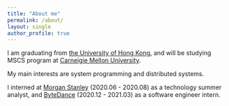 ```yaml
---
title: "About me"
permalink: /about/
layout: single
author_profile: true
---
```



I am graduating from [the University of Hong Kong](https://www.hku.hk/), and will be studying MSCS program at [Carneigie Mellon University](https://www.cmu.edu/).

My main interests are system programming and distributed systems.

I interned at [Morgan Stanley](https://www.morganstanley.com/) (2020.06 - 2020.08) as a technology summer analyst, and [ByteDance](https://www.bytedance.com/) (2020.12 - 2021.03) as a software engineer intern.

